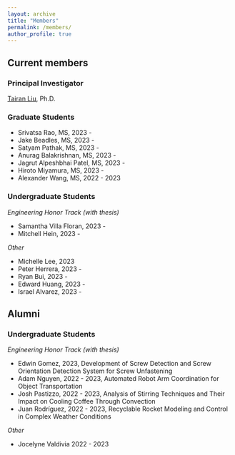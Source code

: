 ```yaml
---
layout: archive
title: "Members"
permalink: /members/
author_profile: true
---
```

## Current members

### Principal Investigator

[Tairan Liu](https://liutairan.github.io), Ph.D.

### Graduate Students

* Srivatsa Rao, MS, 2023 -
* Jake Beadles, MS, 2023 -
* Satyam Pathak, MS, 2023 -
* Anurag Balakrishnan, MS, 2023 -
* Jagrut Alpeshbhai Patel, MS, 2023 -
* Hiroto Miyamura, MS, 2023 -
* Alexander Wang, MS, 2022 - 2023

### Undergraduate Students

*Engineering Honor Track (with thesis)*

* Samantha Villa Floran, 2023 -
* Mitchell Hein, 2023 -

*Other*
* Michelle Lee, 2023
* Peter Herrera, 2023 -
* Ryan Bui, 2023 -
* Edward Huang, 2023 -
* Israel Alvarez, 2023 -


## Alumni

### Undergraduate Students
*Engineering Honor Track (with thesis)*
* Edwin Gomez, 2023, Development of Screw Detection and Screw Orientation Detection System for Screw Unfastening
* Adam Nguyen, 2022 - 2023, Automated Robot Arm Coordination for Object Transportation
* Josh Pastizzo, 2022 - 2023, Analysis of Stirring Techniques and Their Impact on Cooling Coffee Through Convection
* Juan Rodríguez, 2022 - 2023, Recyclable Rocket Modeling and Control in Complex Weather Conditions

*Other*
* Jocelyne Valdivia 2022 - 2023
